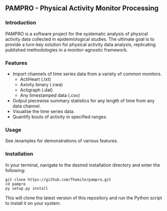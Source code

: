 ## PAMPRO - Physical Activity Monitor Processing

### Introduction

PAMPRO is a software project for the systematic analysis of physical activity data collected in epidemiological studies. The ultimate goal is to provide a turn-key solution for physical activity data analysis, replicating published methodologies in a monitor-agnostic framework.


### Features

* Import channels of time series data from a variety of common monitors. 
	* ActiHeart (.txt)
	* Axivity binary (.cwa)
	* Actigraph (.dat) 
	* Any timestamped data (.csv)
* Output piecewise summary statistics for any length of time from any data channel.
* Visualise the time series data.
* Quantify bouts of activity in specified ranges.


### Usage

See /examples for demonstrations of various features.


### Installation

In your terminal, navigate to the desired installation directory and enter the following:

```
git clone https://github.com/Thomite/pampro.git
cd pampro
py setup.py install
```

This will clone the latest version of this repository and run the Python script to install it on your system.